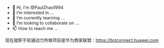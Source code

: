 - 👋 Hi, I’m @PaulZhao1994
- 👀 I’m interested in ...
- 🌱 I’m currently learning ...
- 💞️ I’m looking to collaborate on ...
- 📫 How to reach me ...

现在就职于软通动力所做项目是华为商家联盟：https://bizconnect.huawei.com

<!---
PaulZhao1994/PaulZhao1994 is a ✨ special ✨ repository because its `README.md` (this file) appears on your GitHub profile.
You can click the Preview link to take a look at your changes.
--->
